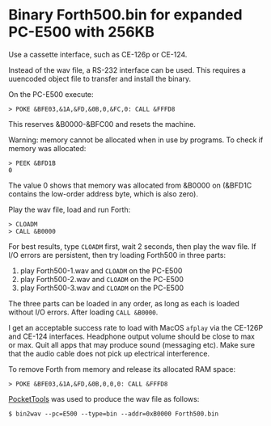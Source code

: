 # Binary Forth500.bin for expanded PC-E500 with 256KB

Use a cassette interface, such as CE-126p or CE-124.

Instead of the wav file, a RS-232 interface can be used.  This requires a
uuencoded object file to transfer and install the binary.

On the PC-E500 execute:

    > POKE &BFE03,&1A,&FD,&0B,0,&FC,0: CALL &FFFD8

This reserves &B0000-&BFC00 and resets the machine.

Warning: memory cannot be allocated when in use by programs.  To check if
memory was allocated:

    > PEEK &BFD1B
    0

The value 0 shows that memory was allocated from &B0000 on (&BFD1C contains the
low-order address byte, which is also zero).

Play the wav file, load and run Forth:

    > CLOADM
    > CALL &B0000

For best results, type `CLOADM` first, wait 2 seconds, then play the wav file.
If I/O errors are persistent, then try loading Forth500 in three parts:

1. play Forth500-1.wav and `CLOADM` on the PC-E500
2. play Forth500-2.wav and `CLOADM` on the PC-E500
3. play Forth500-3.wav and `CLOADM` on the PC-E500

The three parts can be loaded in any order, as long as each is loaded without
I/O errors.  After loading `CALL &B0000`.

I get an acceptable success rate to load with MacOS `afplay` via the CE-126P
and CE-124 interfaces.  Headphone output volume should be close to max or max.
Quit all apps that may produce sound (messaging etc).  Make sure that the audio
cable does not pick up electrical interference.

To remove Forth from memory and release its allocated RAM space:

    > POKE &BFE03,&1A,&FD,&0B,0,0,0: CALL &FFFD8

[PocketTools](https://www.peil-partner.de/ifhe.de/sharp/) was used to produce
the wav file as follows:

    $ bin2wav --pc=E500 --type=bin --addr=0xB0000 Forth500.bin
